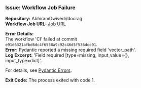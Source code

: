 ### Issue: Workflow Job Failure

**Repository:** AbhiramDwivedi/docrag  
**Workflow Job URL:** [Job URL](https://github.com/AbhiramDwivedi/docrag/actions/runs/16450420168/job/46493888518)  

**Error Details:**  
The workflow 'CI' failed at commit `e91d6321afbd6dc4f6558a9c92c46d5f536dcc91`.  
**Error:** Pydantic reported a missing required field 'vector_path'.  
**Log Excerpt:** 'Field required [type=missing, input_value={}, input_type=dict]'.  

For details, see [Pydantic Errors](https://errors.pydantic.dev/2.11/v/missing).  

**Exit Code:** The process exited with code 1.